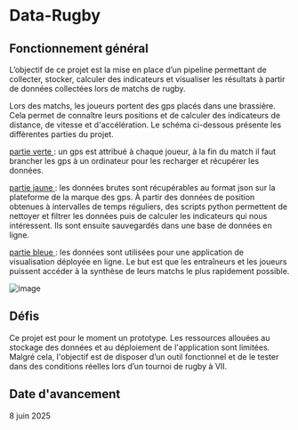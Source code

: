 # Data-Rugby

## Fonctionnement général

L’objectif de ce projet est la mise en place d’un pipeline permettant de collecter, stocker, calculer des indicateurs et visualiser les résultats à partir de données collectées lors de matchs de rugby.

Lors des matchs, les joueurs portent des gps placés dans une brassière. Cela permet de connaître leurs positions et de calculer des indicateurs de distance, de vitesse et d'accélération.
Le schéma ci-dessous présente les diffèrentes parties du projet.

<ins> partie verte </ins> : un gps est attribué à chaque joueur, à la fin du match il faut brancher les gps à un ordinateur pour les recharger et récupérer les données.

<ins> partie jaune </ins> : les données brutes sont récupérables au format json sur la plateforme de la marque des gps. À partir des données de position obtenues à intervalles de temps réguliers, des scripts python permettent de nettoyer et filtrer les données puis de calculer les indicateurs qui nous intéressent. Ils sont ensuite sauvegardés dans une base de données en ligne.

<ins> partie bleue </ins> : les données sont utilisées pour une application de visualisation déployée en ligne. Le but est que les entraîneurs et les joueurs puissent accéder à la synthèse de leurs matchs le plus rapidement possible.

![image](https://github.com/user-attachments/assets/21b8483b-208b-46ae-88e5-f68585846401)


## Défis

Ce projet est pour le moment un prototype. Les ressources allouées au stockage des données et au déploiement de l'application sont limitées. Malgré cela, l'objectif est de disposer d’un outil fonctionnel et de le tester dans des conditions réelles lors d’un tournoi de rugby à VII.

## Date d'avancement
8 juin 2025
